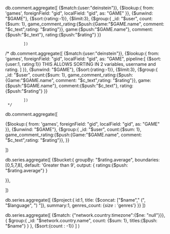 db.comment.aggregate([
                {$match:{user:"deinstein"}},
            {$lookup:{
                from: 'games',
                foreignField: "gid",
                localField: "gid",
                as: "GAME"
            }},
            {$unwind: "$GAME"},
            {$sort:{rating:-1}},
            {$limit:3},
                {$group:{
                    _id: "$user",
                    count:{$sum: 1},
                    game_comment_rating:{$push:{Game:"$GAME.name", comment: "$c_text",rating: "$rating"}},
                    game:{$push:"$GAME.name"},
                    comment:{$push:"$c_text"},
                    rating:{$push:"$rating"}
                }}

            ])




/* 
                db.comment.aggregate([
                {$match:{user:"deinstein"}},
            {$lookup:{
                from: 'games',
                foreignField: "gid",
                localField: "gid",
                as: "GAME",
                pipeline:[
                {$sort:{user:1, rating:1}}       THIS ALLOWS SORTING IN 2 variables, username and rating.
                ]
            }},
            {$unwind: "$GAME"},
            {$sort:{rating:-1}},
            {$limit:3},
                {$group:{
                    _id: "$user",
                    count:{$sum: 1},
                    game_comment_rating:{$push:{Game:"$GAME.name", comment: "$c_text",rating: "$rating"}},
                    game:{$push:"$GAME.name"},
                    comment:{$push:"$c_text"},
                    rating:{$push:"$rating"}
                }}

            ])
     */





db.comment.aggregate([

{$lookup:{
    from: 'games',
    foreignField: "gid",
    localField: "gid",
    as: "GAME"
}},
{$unwind: "$GAME"},
    {$group:{
        _id: "$user",
        count:{$sum: 1},
        game_comment_rating:{$push:{Game:"$GAME.name", comment: "$c_text",rating: "$rating"}},
    }}

])







db.series.aggregate([
{$bucket:{
    groupBy: "$rating.average",
    boundaries: [0,5,7,8],
    default: 'Greater than 9',
    output: {
        ratings:{$push: "$rating.average"}
    }
    
}},

])






db.series.aggregate([
{$project:{
    id:1,
    title: {$concat: ["$name"," (", "$language", ") "]},
    summary:1,
    genres_count: {$size: '$genres'}
}}
])






db.series.aggregate([
{$match: {"network.country.timezone":{$ne: "null"}}},
{
    $group:{
        _id: "$network.country.name",
        count: {$sum: 1},
        titles:{$push: "$name"}
    }
},
{$sort:{count : -1}}
]
)


